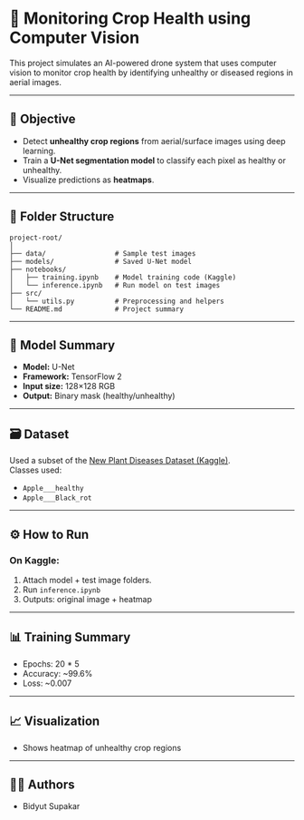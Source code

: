 # 🌾 Monitoring Crop Health using Computer Vision

This project simulates an AI-powered drone system that uses computer vision to monitor crop health by identifying unhealthy or diseased regions in aerial images.

---

## 🎯 Objective

- Detect **unhealthy crop regions** from aerial/surface images using deep learning.
- Train a **U-Net segmentation model** to classify each pixel as healthy or unhealthy.
- Visualize predictions as **heatmaps**.

---

## 📂 Folder Structure

```
project-root/
│
├── data/                 # Sample test images
├── models/               # Saved U-Net model
├── notebooks/
│   ├── training.ipynb    # Model training code (Kaggle)
│   └── inference.ipynb   # Run model on test images
├── src/
│   └── utils.py          # Preprocessing and helpers
└── README.md             # Project summary
```

---

## 🧠 Model Summary

- **Model:** U-Net
- **Framework:** TensorFlow 2
- **Input size:** 128×128 RGB
- **Output:** Binary mask (healthy/unhealthy)

---

## 🗃 Dataset

Used a subset of the [New Plant Diseases Dataset (Kaggle)](https://www.kaggle.com/datasets/vipoooool/new-plant-diseases-dataset).  
Classes used:
- `Apple___healthy`
- `Apple___Black_rot`

---

## ⚙️ How to Run

### On Kaggle:
1. Attach model + test image folders.
2. Run `inference.ipynb`
3. Outputs: original image + heatmap

---

## 📊 Training Summary

- Epochs: 20 * 5 
- Accuracy: ~99.6%  
- Loss: ~0.007 

---

## 📈 Visualization

- Shows heatmap of unhealthy crop regions

---

## 👨‍💻 Authors

- Bidyut Supakar  


